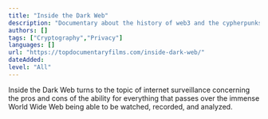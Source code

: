 ```yaml
---
title: "Inside the Dark Web"
description: "Documentary about the history of web3 and the cypherpunks."
authors: []
tags: ["Cryptography","Privacy"]
languages: []
url: "https://topdocumentaryfilms.com/inside-dark-web/"
dateAdded: 
level: "All"
---
```


Inside the Dark Web turns to the topic of internet surveillance concerning the pros and cons of the ability for everything that passes over the immense World Wide Web being able to be watched, recorded, and analyzed.